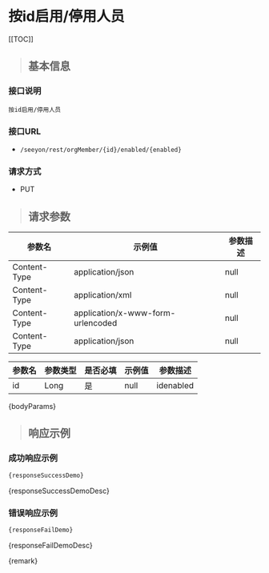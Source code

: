 # 按id启用/停用人员

[[TOC]]

>## 基本信息

### 接口说明
```text
按id启用/停用人员
```

### 接口URL

- `/seeyon/rest/orgMember/{id}/enabled/{enabled}`

### 请求方式
- PUT

>## 请求参数

参数名 | 示例值 | 参数描述 
 --- | --- | ---
Content-Type|application/json|null
Content-Type|application/xml|null
Content-Type|application/x-www-form-urlencoded|null
Content-Type|application/json|null




参数名 | 参数类型 | 是否必填 | 示例值 | 参数描述 
 ---| ---| --- | --- | --- 
id|Long|是|null|idenabled|Boolean|是|null|enabled

{bodyParams}

> ## 响应示例

### 成功响应示例
```javascript
{responseSuccessDemo}
```

{responseSuccessDemoDesc}

### 错误响应示例
```javascript
{responseFailDemo}
```

{responseFailDemoDesc}


{remark}